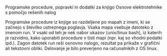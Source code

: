 Programske procedure, popravki in dodatki za knjigo Osnove elektrotehnike s pomočjo rešenih nalog

Programske procedure iz knjige so razdeljene po mapah z imeni, ki se začnejo s številko ustreznega poglavja. Vsaka mapa vsebuje datoteko z imenom run. V vsaki od teh je nek nabor ukazov (unix/linux bash), iz katerih je razvidno, kako uporabiti procedure v tisti mapi (npr. kaj so vhodni podatki ipd.). Zagon datotek run reši osnovno nalogo, rezultat pa prikaže v grafični ali tekstovni obliki. Delovanje je bilo preverjeno na računalnikih z OS linux.
